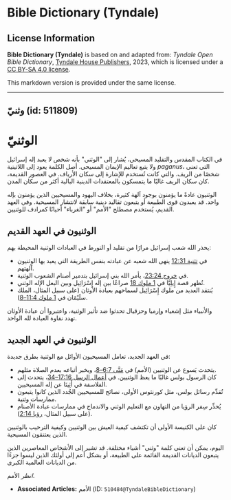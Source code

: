 # Bible Dictionary (Tyndale)

## License Information

**Bible Dictionary (Tyndale)** is based on and adapted from: _Tyndale Open Bible Dictionary_, [Tyndale House Publishers](https://tyndaleopenresources.com/), 2023, which is licensed under a [CC BY-SA 4.0 license](https://creativecommons.org/licenses/by-sa/4.0/legalcode.en).

This markdown version is provided under the same license.



--------------------------------

## وثنيّ (id: 511809)

الوثنيّ
=======

في الكتاب المقدس والتقليد المسيحي، يُشار إلى "الوثني" بأنه شخص لا يعبد إله إسرائيل ولا يتبع تعاليم الإيمان المسيحي. أصل الكلمة يعود إلى اللاتينية *paganus*، التي تعني شخصًا من الريف. والتي كانت تُستخدم للإشارة إلى سكان الأرياف. في العصور القديمة، كان سكان الريف غالبًا ما يتمسكون بالمعتقدات الدينية البالية أكثر من سكان المدن.

الوثنيون عادةً ما يؤمنون بوجود آلهة كثيرة، بخلاف اليهود والمسيحيين الذين يؤمنون بإله واحد. قد يعبدون قوى الطبيعة أو يتبعون تقاليد دينية سابقة لانتشار المسيحية. وفي العهد القديم، يُستخدم مصطلح "الأمم" أو "الغرباء" أحيانًا كمرادف للوثنيين.

الوثنيون في العهد القديم
------------------------

يحذر الله شعب إسرائيل مرارًا من تقليد أو التورط في العبادات الوثنية المحيطة بهم:

* في [تثنية 12:31](https://ref.ly/Deut12:31) ينهى الله شعبه عن عبادته بنفس الطريقة التي يعبد بها الوثنيون آلهتهم.
* في [خروج 23:24](https://ref.ly/Exod23:24)، يأمر الله بني إسرائيل بتدمير أصنام الشعوب الوثنية.
* تُظهر قصة إِيلِيَّا في [1 ملوك 18](https://ref.ly/1Kgs18:1-1Kgs18:46) صراعًا بين إله إِسْرَائِيل وبين البعل الإله الوثني.
* يُنتقد العديد من ملوك إِسْرَائِيل لسماحهم بعبادة الأوثان (على سبيل المثال، الملك سلَيْمَان في [1 ملوك 11:4–8](https://ref.ly/1Kgs11:4-1Kgs11:8)).

والأنبياء مثل إشعياء وإرميا وحزقيال تحدثوا ضد تأثير الوثنية، واعتبروا أن عبادة الأوثان تهدد نقاوة العبادة لله الواحد.

الوثنيون في العهد الجديد
------------------------

في العهد الجديد، تعامل المسيحيون الأوائل مع الوثنية بطرق جديدة:

* يتحدث يَسوع عن الوثنيين (الأمم) في [مَتَّى 6:7–8](https://ref.ly/Matt6:7-Matt6:8)، ويخبر أتباعه بعدم الصلاة مثلهم.
* كان الرسول بولس غالبًا ما يعظ الوثنيين. في [أعمال الرسل 17:16–34](https://ref.ly/Acts17:16-Acts17:34)، يتحدث إلى الفلاسفة في أَثِينَا عن إله المسيحيين.
* تُقدِّم رسائل بولس، مثل كورنثوس الأولى، نصائح للمسيحيين الجُدد الذين كانوا يتبعون ممارسات وثنية.
* يُحذِّر سِفر الرؤيا من التهاون مع التعليم الوثني والاندماج في ممارسات عبادة الأصنام (على سبيل المثال، [رؤيا 2:14](https://ref.ly/Rev2:14)).

كان على الكنيسة الأولى أن تكتشف كيفية العيش بين الوثنيين وكيفية الترحيب بالوثنيين الذين يعتنقون المسيحية.

اليوم، يمكن أن تعني كلمة "وثني" أشياء مختلفة. قد تشير إلى الأشخاص المعاصرين الذين يتبعون الديانات القديمة القائمة على الطبيعة، أو بشكل أعم إلى أولئك الذين ليسوا جزءًا من الديانات العالمية الكبرى.

*انظر* الأمم.

* **Associated Articles:** الأمم (ID: `510484@TyndaleBibleDictionary`)

